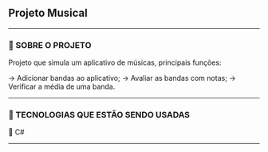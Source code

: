 ## Projeto Musical

<hr>

### 📁 SOBRE O PROJETO 

Projeto que simula um aplicativo de músicas, principais funções:

-> Adicionar bandas ao aplicativo;
-> Avaliar as bandas com notas;
-> Verificar a média de uma banda.

<hr>

### 👾 TECNOLOGIAS QUE ESTÃO SENDO USADAS 

🔹 C#

<hr>




